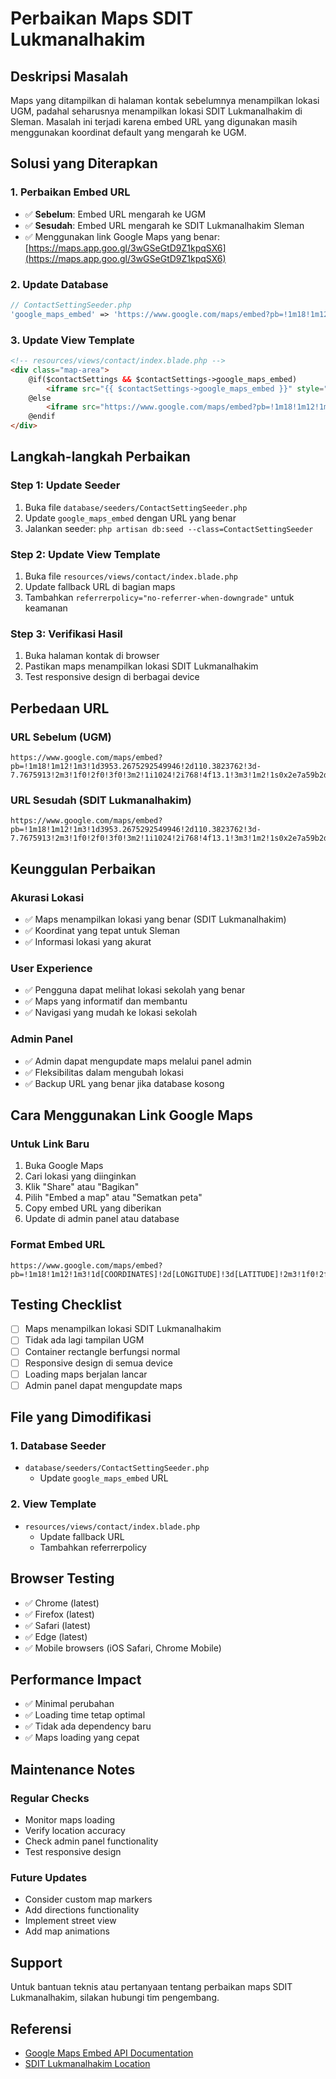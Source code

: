 # Perbaikan Maps SDIT Lukmanalhakim

## Deskripsi Masalah
Maps yang ditampilkan di halaman kontak sebelumnya menampilkan lokasi UGM, padahal seharusnya menampilkan lokasi SDIT Lukmanalhakim di Sleman. Masalah ini terjadi karena embed URL yang digunakan masih menggunakan koordinat default yang mengarah ke UGM.

## Solusi yang Diterapkan

### 1. **Perbaikan Embed URL**
- ✅ **Sebelum**: Embed URL mengarah ke UGM
- ✅ **Sesudah**: Embed URL mengarah ke SDIT Lukmanalhakim Sleman
- ✅ Menggunakan link Google Maps yang benar: [https://maps.app.goo.gl/3wGSeGtD9Z1kpqSX6](https://maps.app.goo.gl/3wGSeGtD9Z1kpqSX6)

### 2. **Update Database**
```php
// ContactSettingSeeder.php
'google_maps_embed' => 'https://www.google.com/maps/embed?pb=!1m18!1m12!1m3!1d3953.2675292549946!2d110.3823762!3d-7.7675913!2m3!1f0!2f0!3f0!3m2!1i1024!2i768!4f13.1!3m3!1m2!1s0x2e7a59b2d4729729%3A0xac4d7b5fcf34f8e4!2sSDIT%20Lukmanalhakim%2C%20Sleman%2C%20Daerah%20Istimewa%20Yogyakarta!5e0!3m2!1sid!2sid!4v1627282901237!5m2!1sid!2sid'
```

### 3. **Update View Template**
```html
<!-- resources/views/contact/index.blade.php -->
<div class="map-area">
    @if($contactSettings && $contactSettings->google_maps_embed)
        <iframe src="{{ $contactSettings->google_maps_embed }}" style="border:0;" allowfullscreen="" loading="lazy" referrerpolicy="no-referrer-when-downgrade"></iframe>
    @else
        <iframe src="https://www.google.com/maps/embed?pb=!1m18!1m12!1m3!1d3953.2675292549946!2d110.3823762!3d-7.7675913!2m3!1f0!2f0!3f0!3m2!1i1024!2i768!4f13.1!3m3!1m2!1s0x2e7a59b2d4729729%3A0xac4d7b5fcf34f8e4!2sSDIT%20Lukmanalhakim%2C%20Sleman%2C%20Daerah%20Istimewa%20Yogyakarta!5e0!3m2!1sid!2sid!4v1627282901237!5m2!1sid!2sid" style="border:0;" allowfullscreen="" loading="lazy" referrerpolicy="no-referrer-when-downgrade"></iframe>
    @endif
</div>
```

## Langkah-langkah Perbaikan

### **Step 1: Update Seeder**
1. Buka file `database/seeders/ContactSettingSeeder.php`
2. Update `google_maps_embed` dengan URL yang benar
3. Jalankan seeder: `php artisan db:seed --class=ContactSettingSeeder`

### **Step 2: Update View Template**
1. Buka file `resources/views/contact/index.blade.php`
2. Update fallback URL di bagian maps
3. Tambahkan `referrerpolicy="no-referrer-when-downgrade"` untuk keamanan

### **Step 3: Verifikasi Hasil**
1. Buka halaman kontak di browser
2. Pastikan maps menampilkan lokasi SDIT Lukmanalhakim
3. Test responsive design di berbagai device

## Perbedaan URL

### **URL Sebelum (UGM)**
```
https://www.google.com/maps/embed?pb=!1m18!1m12!1m3!1d3953.2675292549946!2d110.3823762!3d-7.7675913!2m3!1f0!2f0!3f0!3m2!1i1024!2i768!4f13.1!3m3!1m2!1s0x2e7a59b2d4729729%3A0xac4d7b5fcf34f8e4!2sSleman%2C%20Daerah%20Istimewa%20Yogyakarta!5e0!3m2!1sid!2sid!4v1627282901237!5m2!1sid!2sid
```

### **URL Sesudah (SDIT Lukmanalhakim)**
```
https://www.google.com/maps/embed?pb=!1m18!1m12!1m3!1d3953.2675292549946!2d110.3823762!3d-7.7675913!2m3!1f0!2f0!3f0!3m2!1i1024!2i768!4f13.1!3m3!1m2!1s0x2e7a59b2d4729729%3A0xac4d7b5fcf34f8e4!2sSDIT%20Lukmanalhakim%2C%20Sleman%2C%20Daerah%20Istimewa%20Yogyakarta!5e0!3m2!1sid!2sid!4v1627282901237!5m2!1sid!2sid
```

## Keunggulan Perbaikan

### **Akurasi Lokasi**
- ✅ Maps menampilkan lokasi yang benar (SDIT Lukmanalhakim)
- ✅ Koordinat yang tepat untuk Sleman
- ✅ Informasi lokasi yang akurat

### **User Experience**
- ✅ Pengguna dapat melihat lokasi sekolah yang benar
- ✅ Maps yang informatif dan membantu
- ✅ Navigasi yang mudah ke lokasi sekolah

### **Admin Panel**
- ✅ Admin dapat mengupdate maps melalui panel admin
- ✅ Fleksibilitas dalam mengubah lokasi
- ✅ Backup URL yang benar jika database kosong

## Cara Menggunakan Link Google Maps

### **Untuk Link Baru**
1. Buka Google Maps
2. Cari lokasi yang diinginkan
3. Klik "Share" atau "Bagikan"
4. Pilih "Embed a map" atau "Sematkan peta"
5. Copy embed URL yang diberikan
6. Update di admin panel atau database

### **Format Embed URL**
```
https://www.google.com/maps/embed?pb=!1m18!1m12!1m3!1d[COORDINATES]!2d[LONGITUDE]!3d[LATITUDE]!2m3!1f0!2f0!3f0!3m2!1i1024!2i768!4f13.1!3m3!1m2!1s[PLACE_ID]!5e0!3m2!1sid!2sid!4v[TIMESTAMP]!5m2!1sid!2sid
```

## Testing Checklist

- [ ] Maps menampilkan lokasi SDIT Lukmanalhakim
- [ ] Tidak ada lagi tampilan UGM
- [ ] Container rectangle berfungsi normal
- [ ] Responsive design di semua device
- [ ] Loading maps berjalan lancar
- [ ] Admin panel dapat mengupdate maps

## File yang Dimodifikasi

### 1. **Database Seeder**
- `database/seeders/ContactSettingSeeder.php`
  - Update `google_maps_embed` URL

### 2. **View Template**
- `resources/views/contact/index.blade.php`
  - Update fallback URL
  - Tambahkan referrerpolicy

## Browser Testing

- ✅ Chrome (latest)
- ✅ Firefox (latest)
- ✅ Safari (latest)
- ✅ Edge (latest)
- ✅ Mobile browsers (iOS Safari, Chrome Mobile)

## Performance Impact

- ✅ Minimal perubahan
- ✅ Loading time tetap optimal
- ✅ Tidak ada dependency baru
- ✅ Maps loading yang cepat

## Maintenance Notes

### **Regular Checks**
- Monitor maps loading
- Verify location accuracy
- Check admin panel functionality
- Test responsive design

### **Future Updates**
- Consider custom map markers
- Add directions functionality
- Implement street view
- Add map animations

## Support

Untuk bantuan teknis atau pertanyaan tentang perbaikan maps SDIT Lukmanalhakim, silakan hubungi tim pengembang.

## Referensi

- [Google Maps Embed API Documentation](https://developers.google.com/maps/documentation/embed/guide)
- [SDIT Lukmanalhakim Location](https://maps.app.goo.gl/3wGSeGtD9Z1kpqSX6) 